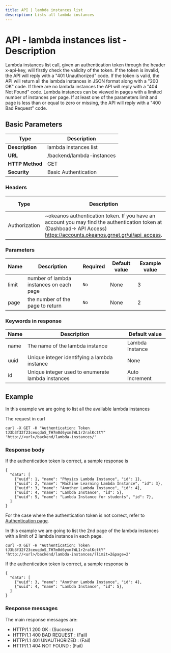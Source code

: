 ```yaml
---
title: API | lambda instances list
description: Lists all lambda instances
---
```


# API - lambda instances list - Description

Lambda instances list call, given an authentication token through the header x-api-key,
will firstly check the validity of the token. If the token is invalid, the API will reply
with a "401 Unauthorized" code. If the token is valid, the API will return all the lambda instances in JSON format along with a "200 OK" code. If there are no lambda instances the API will reply with a "404 Not Found" code. Lambda instances can be viewed in pages with a limited number of instances per page. If at least one of the parameters limit and page is less than or equal to zero or missing, the API will reply with a "400 Bad Request" code.


## Basic Parameters

Type            | Description
----------------|--------------------------
**Description** | lambda instances list
**URL**         | /backend/lambda-instances
**HTTP Method** | GET
**Security**    | Basic Authentication


### Headers

Type  | Description | Required | Default value | Example value
----------|-------------|----------|---------------|---------------
Authorization | ~okeanos authentication token. If you have an account you may find the authentication token at (Dashboad-> API Access) https://accounts.okeanos.grnet.gr/ui/api_access. | `Yes` | None | Token tJ3b3f32f23ceuqdoS_..


### Parameters

Name   | Description | Required | Default value | Example value
-------|-------------|----------|---------------|---------------
limit  | number of lambda instances on each page | `No` | None | 3
page   | the number of the page to return | `No` | None | 2


### Keywords in response
Name  | Description | Default value
------|------------|---------------
name  | The name of the lambda instance | Lambda Instance
uuid  | Unique integer identifying a lambda instance | None
id    | Unique integer used to enumerate lambda instances | Auto Increment


## Example

In this example we are going to list all the available lambda instances

The request in curl

```
curl -X GET -H "Authentication: Token tJ3b3f32f23ceuqdoS_TH7m0d6yxmlWL1r2ralKcttY" 'http://<url>/backend/lambda-instances/'
```


### Response body

If the authentication token is correct, a sample response is

```
{
  "data": [
    {"uuid": 1, "name": "Physics Lambda Instance", "id": 1},
    {"uuid": 2, "name": "Machine Learning Lambda Instance", "id": 3},
    {"uuid": 3, "name": "Another Lambda Instance", "id": 4},
    {"uuid": 4, "name": "Lambda Instance", "id": 5},
    {"uuid": 5, "name": "Lambda Instance for students", "id": 7},
  ]
}
```

For the case where the authentication token is not correct, refer to [Authentication page](Authentication.md).

In this example we are going to list the 2nd page of the lambda instances with a limit of 2
lambda instance in each page.

```
curl -X GET -H "Authentication: Token tJ3b3f32f23ceuqdoS_TH7m0d6yxmlWL1r2ralKcttY" 'http://<url>/backend/lambda-instances/?limit=2&page=2'
```

If the authentication token is correct, a sample response is

```
{
  "data": [
    {"uuid": 3, "name": "Another Lambda Instance", "id": 4},
    {"uuid": 4, "name": "Lambda Instance", "id": 5},
  ]
}
```

### Response messages

The main response messages are:

- HTTP/1.1 200 OK : (Success)
- HTTP/1.1 400 BAD REQUEST : (Fail)
- HTTP/1.1 401 UNAUTHORIZED : (Fail)
- HTTP/1.1 404 NOT FOUND : (Fail)
